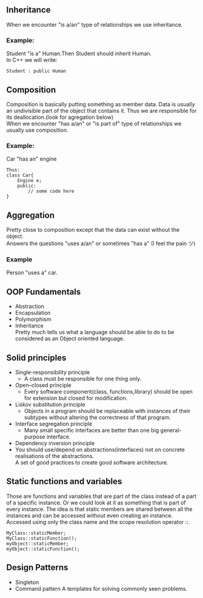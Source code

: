 ## Inheritance
When we encounter "is a/an" type of relationships we use inheritance.
### Example:
Student "is a" Human.Then Student should inherit Human.  
In C++ we will write:  
```
Student : public Human
```
## Composition
Composition is basically putting something as member data. Data is usually an undivisible part of the object that contains it.  Thus we are responsible for its deallocation.(look for agregation below)  
When we encounter "has a/an" or "is part of" type of relationships we usually use composition.  
### Example:
Car "has an" engine
```
Thus:
class Car{
	Engine e;
	public:
		// some code here
}
```
## Aggregation
Pretty close to composition except that the data can exist without the object.    
Answers the questions "uses a/an" or sometimes "has a" (I feel the pain ツ)  
### Example
Person "uses a" car.

## OOP Fundamentals
* Abstraction
* Encapsulation
* Polymorphism
* Inheritance  
Pretty much tells us what a language should be able to do to be considered as an Object oriented language.

## Solid principles
* Single-responsibility principle  
  * A class must be responsible for one thing only.  
* Open–closed principle  
  * Every software component(class, functions,library) should be open for extension but closed for modification.  
* Liskov substitution principle  
  * Objects in a program should be replaceable with instances of their subtypes without altering the correctness of that program.  
* Interface segregation principle  
  * Many small specific interfaces are better than one big general-purpose interface.  
*  Dependency inversion principle  
  * You should use/depend on abstractions(interfaces) not on concrete realisations of the abstractions.  
A set of good practices to create good software architecture. 

## Static functions and variables
Those are functions and variables that are part of the class instead of a part of a specific instance.  Or we could look at it as something that is part of every instance.  The idea is that static members are shared between all the instances and can be accessed without even creating an instance.  
Accessed using only the class name and the scope resolution operator ::. 
```
MyClass::staticMember;
MyClass::staticFunction();
myObject::staticMember;
myObject::staticFunction();
``` 
## Design Patterns
* Singleton
* Command pattern
A templates for solving commonly seen problems.
